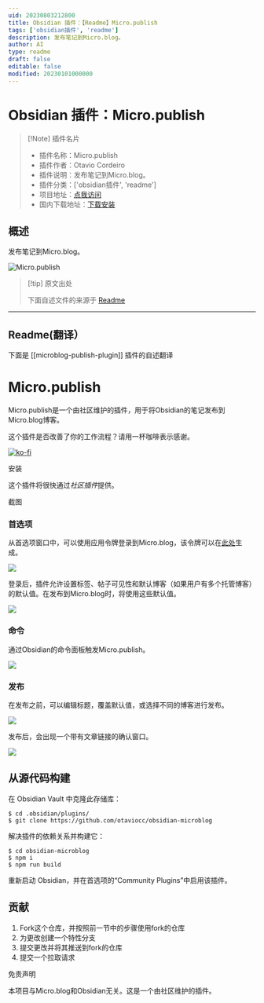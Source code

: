 ```yaml
---
uid: 20230803212800
title: Obsidian 插件：【Readme】Micro.publish
tags: ['obsidian插件', 'readme']
description: 发布笔记到Micro.blog。
author: AI
type: readme
draft: false
editable: false
modified: 20230101000000
---
```


# Obsidian 插件：Micro.publish

> [!Note] 插件名片
> - 插件名称：Micro.publish
> - 插件作者：Otavio Cordeiro
> - 插件说明：发布笔记到Micro.blog。
> - 插件分类：['obsidian插件', 'readme']
> - 项目地址：[点我访问](https://github.com/otaviocc/obsidian-microblog)
> - 国内下载地址：[下载安装](https://pkmer.cn/products/plugin/pluginMarket/?microblog-publish-plugin)

## 概述

发布笔记到Micro.blog。

![Micro.publish](https://cdn.pkmer.cn/covers/microblog-publish-plugin.png!pkmer)

> [!tip] 原文出处
> 
>下面自述文件的来源于 [Readme](https://ghproxy.net/https://raw.githubusercontent.com/otaviocc/obsidian-microblog/main/README.md)
> 

---

## Readme(翻译）

下面是 [[microblog-publish-plugin]] 插件的自述翻译



# Micro.publish

Micro.publish是一个由社区维护的插件，用于将Obsidian的笔记发布到Micro.blog博客。

这个插件是否改善了你的工作流程？请用一杯咖啡表示感谢。

[![ko-fi](https://ko-fi.com/img/githubbutton_sm.svg)](https://ko-fi.com/Z8Z0C9KPT)

安装

这个插件将很快通过*社区插件*提供。

截图

### 首选项

从首选项窗口中，可以使用应用令牌登录到Micro.blog，该令牌可以在[此处](https://micro.blog/account/apps)生成。

![](images/01-preferences.png)

登录后，插件允许设置标签、帖子可见性和默认博客（如果用户有多个托管博客）的默认值。在发布到Micro.blog时，将使用这些默认值。

![](images/02-preferences.png)

### 命令

通过Obsidian的命令面板触发Micro.publish。

![](images/03-command.png)

### 发布

在发布之前，可以编辑标题，覆盖默认值，或选择不同的博客进行发布。

![](images/04-review.png)

发布后，会出现一个带有文章链接的确认窗口。

![](images/05-confirmation.png)

## 从源代码构建

在 Obsidian Vault 中克隆此存储库：

```
$ cd .obsidian/plugins/
$ git clone https://github.com/otaviocc/obsidian-microblog
```

解决插件的依赖关系并构建它：

```
$ cd obsidian-microblog
$ npm i
$ npm run build
```

重新启动 Obsidian，并在首选项的“Community Plugins”中启用该插件。

## 贡献

1. Fork这个仓库，并按照前一节中的步骤使用fork的仓库
2. 为更改创建一个特性分支
3. 提交更改并将其推送到fork的仓库
4. 提交一个拉取请求

免责声明

本项目与Micro.blog和Obsidian无关。这是一个由社区维护的插件。



